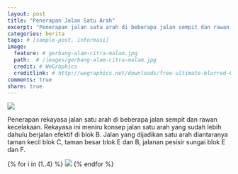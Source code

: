 ```yaml
---
layout: post
title: "Penerapan Jalan Satu Arah"
excerpt: "Penerapan jalan satu arah di beberapa jalan sempit dan rawan kecelakaan"
categories: berita
tags: # [sample-post, informasi]
image:
  feature: # gerbang-alam-citra-malam.jpg
  path:  # /images/gerbang-alam-citra-malam.jpg
  credit: # WeGraphics
  creditlink: # http://wegraphics.net/downloads/free-ultimate-blurred-background-pack/
comments: true
share: true
---
```


<img src="{{ site.url }}/images/denah-alam-citra-vektor-thumb.jpg">

Penerapan rekayasa jalan satu arah di beberapa jalan sempit dan rawan kecelakaan. Rekayasa ini meniru konsep jalan satu arah yang sudah lebih dahulu berjalan efektif di blok B. Jalan yang dijadikan satu arah diantaranya taman kecil blok C, taman besar blok E dan B, jalanan pesisir sungai blok E dan F.

{% for i in (1..4) %}
  <img src="{{ site.url }}/images/2018-april/rambu/foto-rambu-verboden-{{ i }}.jpg">
{% endfor %}
